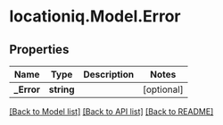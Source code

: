 
# locationiq.Model.Error

## Properties

Name | Type | Description | Notes
------------ | ------------- | ------------- | -------------
**_Error** | **string** |  | [optional] 

[[Back to Model list]](../README.md#documentation-for-models)
[[Back to API list]](../README.md#documentation-for-api-endpoints)
[[Back to README]](../README.md)

